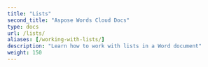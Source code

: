 ```yaml
---
title: "Lists"
second_title: "Aspose Words Cloud Docs"
type: docs
url: /lists/
aliases: [/working-with-lists/]
description: "Learn how to work with lists in a Word document"
weight: 150
---
```

